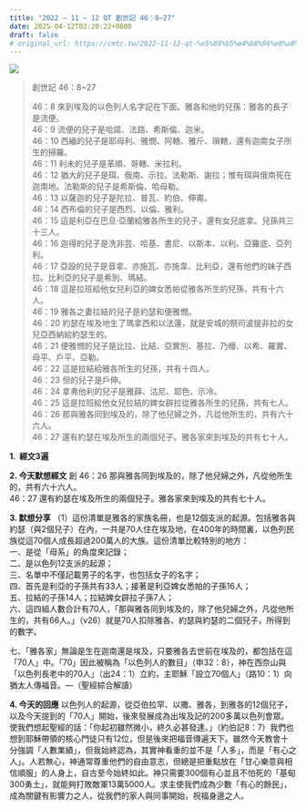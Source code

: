 ```yaml
---
title: "2022 – 11 – 12 QT 創世記 46：8~27"
date: 2025-04-12T02:20:22+0800
draft: false
# original_url: https://cmtc.tw/2022-11-12-qt-%e5%89%b5%e4%b8%96%e8%a8%98-46%ef%bc%9a827
---
```


![](/images/qt.jpg)
> 創世記 46：8\~27
>
> 46：8 來到埃及的以色列人名字記在下面。雅各和他的兒孫：雅各的長子是流便。  
> 46：9 流便的兒子是哈諾、法路、希斯倫、迦米。  
> 46：10 西緬的兒子是耶母利、雅憫、阿轄、雅斤、瑣轄，還有迦南女子所生的掃羅。  
> 46：11 利未的兒子是革順、哥轄、米拉利。  
> 46：12 猶大的兒子是珥、俄南、示拉、法勒斯、謝拉；惟有珥與俄南死在迦南地。法勒斯的兒子是希斯倫、哈母勒。  
> 46：13 以薩迦的兒子是陀拉、普瓦、約伯、伸崙。  
> 46：14 西布倫的兒子是西烈、以倫、雅利。  
> 46：15 這是利亞在巴旦‧亞蘭給雅各所生的兒子，還有女兒底拿。兒孫共三十三人。  
> 46：16 迦得的兒子是洗非芸、哈基、書尼、以斯本、以利、亞羅底、亞列利。  
> 46：17 亞設的兒子是音拿、亦施瓦、亦施韋、比利亞，還有他們的妹子西拉。比利亞的兒子是希別、瑪結。  
> 46：18 這是拉班給他女兒利亞的婢女悉帕從雅各所生的兒孫，共有十六人。  
> 46：19 雅各之妻拉結的兒子是約瑟和便雅憫。  
> 46：20 約瑟在埃及地生了瑪拿西和以法蓮，就是安城的祭司波提非拉的女兒亞西納給約瑟生的。  
> 46：21 便雅憫的兒子是比拉、比結、亞實別、基拉、乃幔、以希、羅實、母平、戶平、亞勒。  
> 46：22 這是拉結給雅各所生的兒孫，共有十四人。  
> 46：23 但的兒子是戶伸。  
> 46：24 拿弗他利的兒子是雅薛、沽尼、耶色、示冷。  
> 46：25 這是拉班給他女兒拉結的婢女辟拉從雅各所生的兒孫，共有七人。  
> 46：26 那與雅各同到埃及的，除了他兒婦之外，凡從他所生的，共有六十六人。  
> 46：27 還有約瑟在埃及所生的兩個兒子。雅各家來到埃及的共有七十人。

**1.  經文3遍**

**2. 今天默想經文**
創 46：26 那與雅各同到埃及的，除了他兒婦之外，凡從他所生的，共有六十六人。  
46：27 還有約瑟在埃及所生的兩個兒子。雅各家來到埃及的共有七十人。

**3. 默想分享**
（1）這份清單是雅各的家族名冊，也是12個支派的起源。包括雅各與約瑟（與2個兒子）在內，一共是70人住在埃及地，在400年的時間裏，以色列民族從這70個人成長超過200萬人的大族。這份清單比較特別的地方：  
一、是從「母系」的角度來記錄；  
二、是以色列12支派的起源；  
三、名單中不僅記載男子的名字，也包括女子的名字；  
四、首先是利亞的子孫共有33人；接著是利亞婢女悉帕的子孫16人；  
五、拉結的子孫14人；拉結婢女辟拉子孫7人；  
六、這四組人數合計有70人，「那與雅各同到埃及的，除了他兒婦之外，凡從他所生的，共有66人。」（v26）就是70人扣除雅各、約瑟與約瑟的二個兒子，所得到的數字。

七、「雅各家」無論是生在迦南還是埃及，只要雅各去世前在埃及的，都包括在這「70人」中。「70」因此被稱為「以色列人的數目」（申32：8），神在西奈山與「以色列長老中的70人」（出24：1）立約，主耶穌「設立70個人」（路10：1）向猶太人傳福音。—（聖經綜合解讀）

**4. 今天的回應**
以色列人的起源，從亞伯拉罕、以撒、雅各，到雅各的12個兒子，以及今天提到的「70人」開始，後來發展成為出埃及記的200多萬以色列會眾。使我們想起聖經的話：「你起初雖然微小，終久必甚發達。」（約伯記8：7）我們也想到耶穌帶領的核心門徒只有12位，但是後來把福音傳遍天下。雖然今天教會十分強調「人數業績」，但我始終認為，其實神看重的並不是「人多」，而是「有心之人」。人若無心，神通常尊重他們的自由意志，但總是把重點放在「甘心樂意與相信順服」的人身上，自古至今始終如此。神只需要300個有心並且不怕死的「基甸300勇土」，就能夠打敗敵軍13萬5000人。求主使我們成為少數「有心的餘民」，成為關鍵有影響力之人，從我們的家人與同事開始，祝福身邊之人。
